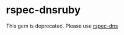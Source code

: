 rspec-dnsruby
=========

This gem is deprecated. Please use [rspec-dns](https://github.com/spotify/rspec-dns)
